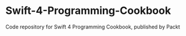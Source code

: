 # Swift-4-Programming-Cookbook
Code repository for Swift 4 Programming Cookbook, published by Packt
